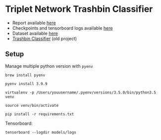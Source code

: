 # Triplet Network Trashbin Classifier
<ul>

  <li>Report available <a href="https://github.com/khalld/triplet-trashbin-classifier/blob/main/report/report.pdf">here</a></li>
  <li> Checkpoints and tensorboard logs available <a href="">here</a>
  <li>Dataset available <a href="https://drive.google.com/drive/folders/1LmN-fXWZ8UpRkLeMjbootN46V9AHaE4x?usp=sharing">here</a>
  <li><a href="https://github.com/khalld/trashbin-classifier">Trashbin Classifier</a> (old project)
</ul>
  

## Setup

Manage multiple python version with `pyenv`

`brew install pyenv`

`pyenv install 3.9.9`

`virtualenv -p /Users/youusername/.pyenv/versions/3.5.0/bin/python3.5 venv`

`source venv/bin/activate`

`pip install -r requirements.txt`

Tensorboard:

`tensorboard --logdir models/logs`
